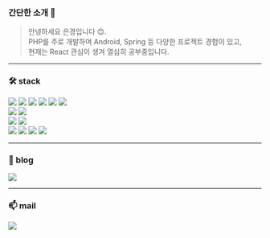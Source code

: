 
### 간단한 소개 🤚 

> 안녕하세요 은경입니다 😊.<br />
PHP를 주로 개발하며 Android, Spring 등 다양한 프로젝트 경험이 있고,<br />
현재는 React 관심이 생겨 열심히 공부중입니다. 

---

### 🛠️ stack 

<div>
  <img src="https://img.shields.io/badge/html5-E34F26?style=flat-square&logo=html5&logoColor=white"> 
  <img src="https://img.shields.io/badge/css3-1572B6?style=flat-square&logo=css3&logoColor=white"> 
  <img src="https://img.shields.io/badge/javascript-F7DF1E?style=flat-square&logo=javascript&logoColor=black"> 
  <img src="https://img.shields.io/badge/React-61DAFB?style=flat-square&logo=React&logoColor=black"/>
  <img src="https://img.shields.io/badge/PHP-777BB4?style=flat-square&logo=php&logoColor=white"/>
  <img src="https://img.shields.io/badge/java-007396?style=flat-square&logo=java&logoColor=white"/> 
</div>

<div>
    <img src="https://img.shields.io/badge/bootstrap-7952B3?style=flat-square&logo=bootstrap&logoColor=white">
    <img src="https://img.shields.io/badge/Spring-6DB33F?style=flat-square&logo=Spring&logoColor=white"/>
  
</div>
<div>
  <img src="https://img.shields.io/badge/mysql-4479A1?style=flat-square&logo=mysql&logoColor=white">  
  <img src="https://img.shields.io/badge/MariaDB-003545?style=flat-square&logo=mariaDB&logoColor=white"/>
</div>

<div>
  <img src="https://img.shields.io/badge/android Studio-3DDC84?style=flat-square&logo=android studio&logoColor=white">
  <img src="https://img.shields.io/badge/Visual Studio Code-007ACC?style=flat-square&logo=Visual Studio Code&logoColor=white"/>
  <img src="https://img.shields.io/badge/Git-F05032?style=flat-square&logo=git&logoColor=white"/>
  <img src="https://img.shields.io/badge/GitHub-181717?style=flat-square&logo=GitHub&logoColor=white"/>
</div>

---

### 📒 blog

<a href="https://velog.io/@bi-sz">
<img src="https://img.shields.io/badge/Velog-03c75a?style=flat-square&logo=velog&logoColor=white"> 
</a>

---

### 📫 mail

<a href="mailto:wjdtjr92@naver.com">
<img src="https://img.shields.io/badge/naver-EA4335?style=flat-square&logo=naver&logoColor=white"> 
</a>

